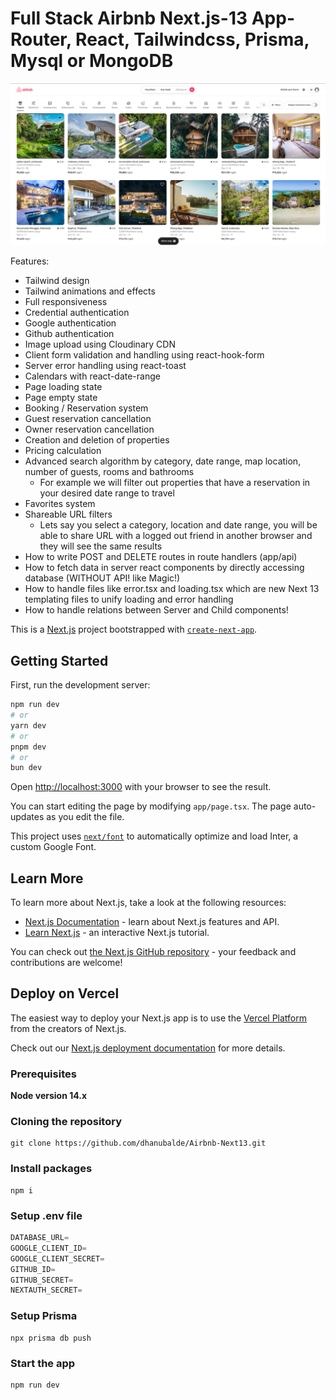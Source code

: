 # Full Stack  Airbnb Next.js-13 App-Router, React, Tailwindcss, Prisma, Mysql or MongoDB

<img src='./resources/airbnb.png'/>


Features:

- Tailwind design
- Tailwind animations and effects
- Full responsiveness
- Credential authentication
- Google authentication
- Github authentication
- Image upload using Cloudinary CDN
- Client form validation and handling using react-hook-form
- Server error handling using react-toast
- Calendars with react-date-range
- Page loading state
- Page empty state
- Booking / Reservation system
- Guest reservation cancellation
- Owner reservation cancellation
- Creation and deletion of properties
- Pricing calculation
- Advanced search algorithm by category, date range, map location, number of guests, rooms and bathrooms
    - For example we will filter out properties that have a reservation in your desired date range to travel
- Favorites system
- Shareable URL filters
    - Lets say you select a category, location and date range, you will be able to share URL with a logged out friend in another browser and they will see the same results
- How to write POST and DELETE routes in route handlers (app/api)
- How to fetch data in server react components by directly accessing database (WITHOUT API! like Magic!)
- How to handle files like error.tsx and loading.tsx which are new Next 13 templating files to unify loading and error handling
- How to handle relations between Server and Child components!


This is a [Next.js](https://nextjs.org/) project bootstrapped with [`create-next-app`](https://github.com/vercel/next.js/tree/canary/packages/create-next-app).

## Getting Started

First, run the development server:

```bash
npm run dev
# or
yarn dev
# or
pnpm dev
# or
bun dev
```

Open [http://localhost:3000](http://localhost:3000) with your browser to see the result.

You can start editing the page by modifying `app/page.tsx`. The page auto-updates as you edit the file.

This project uses [`next/font`](https://nextjs.org/docs/basic-features/font-optimization) to automatically optimize and load Inter, a custom Google Font.

## Learn More

To learn more about Next.js, take a look at the following resources:

- [Next.js Documentation](https://nextjs.org/docs) - learn about Next.js features and API.
- [Learn Next.js](https://nextjs.org/learn) - an interactive Next.js tutorial.

You can check out [the Next.js GitHub repository](https://github.com/vercel/next.js/) - your feedback and contributions are welcome!

## Deploy on Vercel

The easiest way to deploy your Next.js app is to use the [Vercel Platform](https://vercel.com/new?utm_medium=default-template&filter=next.js&utm_source=create-next-app&utm_campaign=create-next-app-readme) from the creators of Next.js.

Check out our [Next.js deployment documentation](https://nextjs.org/docs/deployment) for more details.

### Prerequisites

**Node version 14.x**

### Cloning the repository

```shell
git clone https://github.com/dhanubalde/Airbnb-Next13.git
```

### Install packages

```shell
npm i
```

### Setup .env file


```js
DATABASE_URL=
GOOGLE_CLIENT_ID=
GOOGLE_CLIENT_SECRET=
GITHUB_ID=
GITHUB_SECRET=
NEXTAUTH_SECRET=
```

### Setup Prisma

```shell
npx prisma db push

```

### Start the app

```shell
npm run dev
```